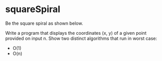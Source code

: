 squareSpiral
============

Be the square spiral as shown below. 




Write a program that displays the coordinates (x, y) of a given point provided on input n. Show two distinct algorithms that run in worst case: 
- O(1)
- O(n)
